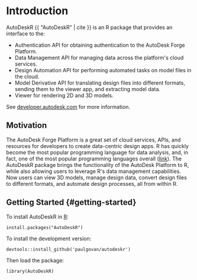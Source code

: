 
# Introduction
AutoDeskR {{ "AutoDeskR" | cite }} is an R package that provides an interface to the:
* Authentication API for obtaining authentication to the AutoDesk Forge Platform.
* Data Management API for managing data across the platform's cloud services. 
* Design Automation API for performing automated tasks on model files in the cloud.
* Model Derivative API for translating design files into different formats, sending them to the viewer app, and extracting model data.
* Viewer for rendering 2D and 3D models.

See [developer.autodesk.com](https://developer.autodesk.com) for more information.

## Motivation
The AutoDesk Forge Platform is a great set of cloud services, APIs, and resources for developers to create data-centric design apps. R has quickly become the most popular programming language for data analysis, and, in fact, one of the most popular programming languages overall ([link](http://spectrum.ieee.org/computing/software/the-2015-top-ten-programming-languages)). The AutoDeskR package brings the functionality of the AutoDesk Platform to R, while also allowing users to leverage R's data management capabilities. Now users can view 3D models, manage design data, convert design files to different formats, and automate design processes, all from within R. 

## Getting Started {#getting-started}

To install AutoDeskR in [R](https://www.r-project.org):

```
install.packages("AutoDeskR")
```

To install the development version:

```
devtools::install_github('paulgovan/autodeskr')
```

Then load the package:

```
library(AutoDeskR)
```


